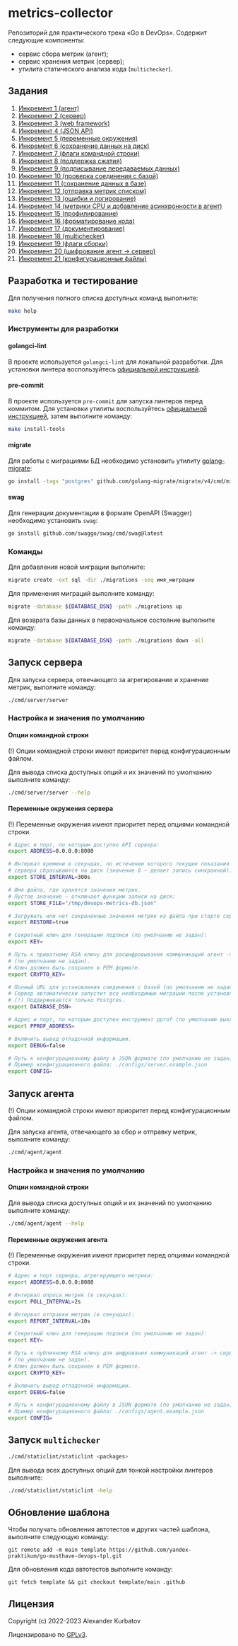 # metrics-collector
Репозиторий для практического трека «Go в DevOps». Содержит следующие компоненты:
- сервис сбора метрик (агент);
- сервис хранения метрик (сервер);
- утилита статического анализа кода (`multichecker`).

## Задания
1.  [Инкремент 1 (агент)](./docs/tasks/increment1.md)
2.  [Инкремент 2 (сервер)](./docs/tasks/increment2.md)
3.  [Инкремент 3 (web framework)](./docs/tasks/increment3.md)
4.  [Инкремент 4 (JSON API)](./docs/tasks/increment4.md)
5.  [Инкремент 5 (переменные окружения)](./docs/tasks/increment5.md)
6.  [Инкремент 6 (сохранение данных на диск)](./docs/tasks/increment6.md)
7.  [Инкремент 7 (флаги командной строки)](./docs/tasks/increment7.md)
8.  [Инкремент 8 (поддержка сжатия)](./docs/tasks/increment8.md)
9.  [Инкремент 9 (подписывание передаваемых данных)](./docs/tasks/increment9.md)
10. [Инкремент 10 (проверка соединения с базой)](./docs/tasks/increment10.md)
11. [Инкремент 11 (сохранение данных в базе)](./docs/tasks/increment11.md)
12. [Инкремент 12 (отправка метрик списком)](./docs/tasks/increment12.md)
13. [Инкремент 13 (ошибки и логирование)](./docs/tasks/increment13.md)
14. [Инкремент 14 (метрики CPU и добавление асинхронности в агент)](./docs/tasks/increment14.md)
15. [Инкремент 15 (профилирование)](./docs/tasks/increment15.md)
16. [Инкремент 16 (форматирование кода)](./docs/tasks/increment16.md)
17. [Инкремент 17 (документирование)](./docs/tasks/increment17.md)
18. [Инкремент 18 (multichecker)](./docs/tasks/increment18.md)
19. [Инкремент 19 (флаги сборки)](./docs/tasks/increment19.md)
20. [Инкремент 20 (шифрование агент -> сервер)](./docs/tasks/increment20.md)
21. [Инкремент 21 (конфигурационные файлы)](./docs/tasks/increment21.md)

## Разработка и тестирование
Для получения полного списка доступных команд выполните:
```bash
make help
```

### Инструменты для разработки

#### golangci-lint
В проекте используется `golangci-lint` для локальной разработки. Для установки линтера воспользуйтесь [официальной инструкцией](https://golangci-lint.run/usage/install/).

#### pre-commit
В проекте используется `pre-commit` для запуска линтеров перед коммитом. Для установки утилиты воспользуйтесь [официальной инструкцией](https://pre-commit.com/#install), затем выполните команду:
```bash
make install-tools
```

#### migrate
Для работы с миграциями БД необходимо установить утилиту [golang-migrate](https://github.com/golang-migrate/migrate):
```bash
go install -tags "postgres" github.com/golang-migrate/migrate/v4/cmd/migrate@latest
```

#### swag
Для генерации документации в формате OpenAPI (Swagger) необходимо установить `swag`:
```bash
go install github.com/swaggo/swag/cmd/swag@latest
```

### Команды
Для добавления новой миграции выполните:
```bash
migrate create -ext sql -dir ./migrations -seq имя_миграции
```

Для применения миграций выполните команду:
```bash
migrate -database ${DATABASE_DSN} -path ./migrations up
```

Для возврата базы данных в первоначальное состояние выполните команду:
```bash
migrate -database ${DATABASE_DSN} -path ./migrations down -all
```

## Запуск сервера
Для запуска сервера, отвечающего за агрегирование и хранение метрик, выполните команду:
```bash
./cmd/server/server
```

### Настройка и значения по умолчанию
#### Опции командной строки
(!) Опции командной строки имеют приоритет перед конфигурационным файлом.

Для вывода списка доступных опций и их значений по умолчанию выполните команду:
```bash
./cmd/server/server --help
```

#### Переменные окружения сервера
(!) Переменные окружения имеют приоритет перед опциями командной строки.

```bash
# Адрес и порт, по которым доступно API сервера:
export ADDRESS=0.0.0.0:8080

# Интервал времени в секундах, по истечении которого текущие показания
# сервера сбрасываются на диск (значение 0 — делает запись синхронной):
export STORE_INTERVAL=300s

# Имя файла, где хранятся значения метрик.
# Пустое значение — отключает функцию записи на диск:
export STORE_FILE="/tmp/devops-metrics-db.json"

# Загружать или нет сохраненные значения метрик из файла при старте сервера:
export RESTORE=true

# Секретный ключ для генерации подписи (по умолчанию не задан):
export KEY=

# Путь к приватному RSA ключу для расшифровывания коммуникаций агент -> сервер
# (по умолчанию не задан).
# Ключ должен быть сохранен в PEM формате.
export CRYPTO_KEY=

# Полный URL для установления соединения с базой (по умолчанию не задан).
# Сервер автоматически запустит все необходимые миграции после установления соединения с базой.
# (!) Поддерживается только Postgres.
export DATABASE_DSN=

# Адрес и порт, по которым доступен инструмент pprof (по умолчанию выключен).
export PPROF_ADDRESS=

# Включить вывод отладочной информации.
export DEBUG=false

# Путь к конфигурационному файлу в JSON формате (по умолчанию не задан):
# Пример конфигурационного файла: ./configs/server.example.json
export CONFIG=
```

## Запуск агента
(!) Опции командной строки имеют приоритет перед конфигурационным файлом.

Для запуска агента, отвечающего за сбор и отправку метрик, выполните команду:
```bash
./cmd/agent/agent
```

### Настройка и значения по умолчанию
#### Опции командной строки
Для вывода списка доступных опций и их значений по умолчанию выполните команду:
```bash
./cmd/agent/agent --help
```

#### Переменные окружения агента
(!) Переменные окружения имеют приоритет перед опциями командной строки.

```bash
# Адрес и порт сервера, агрегирующего метрики:
export ADDRESS=0.0.0.0:8080

# Интервал опроса метрик (в секундах):
export POLL_INTERVAL=2s

# Интервал отправки метрик (в секундах):
export REPORT_INTERVAL=10s

# Секретный ключ для генерации подписи (по умолчанию не задан):
export KEY=

# Путь к публичному RSA ключу для шифрования коммуникаций агент -> сервер
# (по умолчанию не задан).
# Ключ должен быть сохранен в PEM формате.
export CRYPTO_KEY=

# Включить вывод отладочной информации.
export DEBUG=false

# Путь к конфигурационному файлу в JSON формате (по умолчанию не задан):
# Пример конфигурационного файла: ./configs/agent.example.json
export CONFIG=
```

## Запуск `multichecker`
```bash
./cmd/staticlint/staticlint <packages>
```

Для вывода всех доступных опций для тонкой настройки линтеров выполните:
```bash
./cmd/staticlint/staticlint -help
```

## Обновление шаблона
Чтобы получать обновления автотестов и других частей шаблона, выполните следующую команду:
```
git remote add -m main template https://github.com/yandex-praktikum/go-musthave-devops-tpl.git
```

Для обновления кода автотестов выполните команду:
```
git fetch template && git checkout template/main .github
```

## Лицензия
Copyright (c) 2022-2023 Alexander Kurbatov

Лицензировано по [GPLv3](LICENSE).
